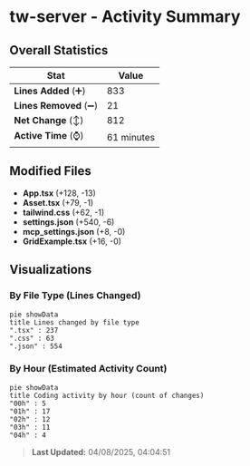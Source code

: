 # tw-server - Activity Summary 

## Overall Statistics

| Stat                   | Value                                                             |
| ---------------------- | ----------------------------------------------------------------- |
| **Lines Added** (➕)   | 833                                          |
| **Lines Removed** (➖) | 21                                        |
| **Net Change** (↕)    | 812                |
| **Active Time** (⌚)   | 61 minutes |


## Modified Files
- **App.tsx** (+128, -13)
- **Asset.tsx** (+79, -1)
- **tailwind.css** (+62, -1)
- **settings.json** (+540, -6)
- **mcp_settings.json** (+8, -0)
- **GridExample.tsx** (+16, -0)

## Visualizations

### By File Type (Lines Changed)

```mermaid
pie showData
title Lines changed by file type
".tsx" : 237
".css" : 63
".json" : 554
```

### By Hour (Estimated Activity Count)

```mermaid
pie showData
title Coding activity by hour (count of changes)
"00h" : 5
"01h" : 17
"02h" : 12
"03h" : 11
"04h" : 4
```


> **Last Updated:** 04/08/2025, 04:04:51